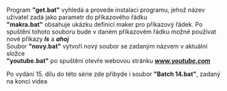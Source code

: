 Program **"get.bat"** vyhledá a provede instalaci programu, jehož název uživatel zadá jako parametr do příkazového řádku<br>
**"makra.bat"** obsahuje ukázku definicí maker pro příkazový řádek. Po spuštění tohoto souboru bude v daném příkazovém řádku možné používat nové příkazy ***ls*** a ***ahoj***<br>
Soubor **"novy.bat"** vytvoří nový soubor se zadaným názvem v aktuální složce<br>
**"youtube.bat"** po spuštění otevře webovou stránku ***www.youtube.com***

Po vydání 15. dílu do této série zde přibyde i soubor **"Batch 14.bat"**, zadaný na konci videa